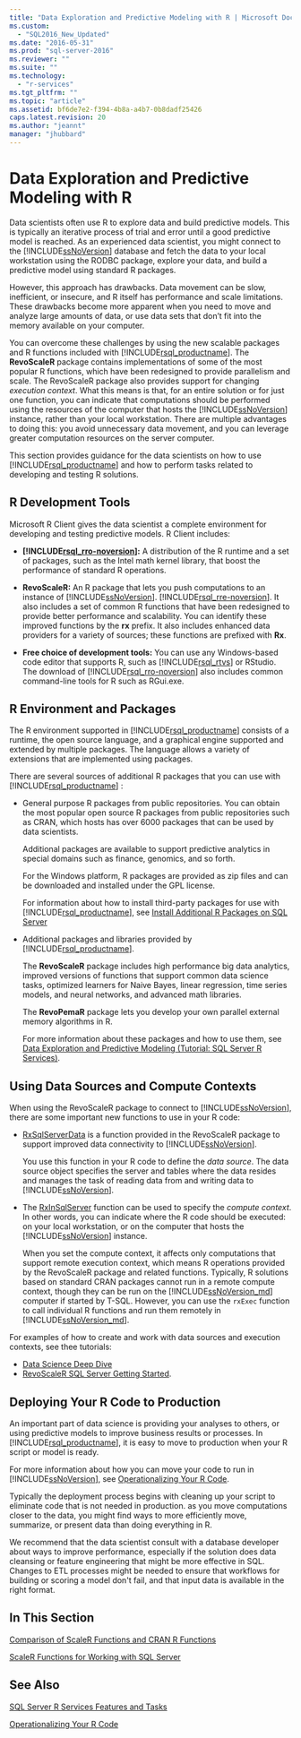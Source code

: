 ```yaml
---
title: "Data Exploration and Predictive Modeling with R | Microsoft Docs"
ms.custom: 
  - "SQL2016_New_Updated"
ms.date: "2016-05-31"
ms.prod: "sql-server-2016"
ms.reviewer: ""
ms.suite: ""
ms.technology: 
  - "r-services"
ms.tgt_pltfrm: ""
ms.topic: "article"
ms.assetid: bf6de7e2-f394-4b8a-a4b7-0b8dadf25426
caps.latest.revision: 20
ms.author: "jeannt"
manager: "jhubbard"
---
```

# Data Exploration and Predictive Modeling with R
  Data scientists often use R to explore data and build predictive models. This is typically an iterative process of trial and error until a good predictive model is reached. As an experienced data scientist, you  might connect to the [!INCLUDE[ssNoVersion](../../advanced-analytics/r-services/includes/ssnoversion-md.md)] database and fetch the data to your local workstation using the RODBC package, explore your data, and build a predictive model using standard R packages.  
  
 However, this  approach has drawbacks. Data movement can be slow, inefficient, or insecure, and R itself has performance and scale limitations. These drawbacks become more apparent when you need to move and analyze large amounts of data, or use data sets that don’t fit into the memory available on your computer.  
  
 You can overcome these challenges by using the new scalable packages and R functions included with [!INCLUDE[rsql_productname](../../advanced-analytics/r-services/includes/rsql-productname-md.md)]. The **RevoScaleR** package contains implementations of some of the most popular R functions, which have been redesigned to provide parallelism and scale. The RevoScaleR package also provides support for changing *execution context*. What this means is that, for an entire solution or for just one function, you can indicate that computations should be performed using the resources of the computer that hosts the [!INCLUDE[ssNoVersion](../../advanced-analytics/r-services/includes/ssnoversion-md.md)] instance, rather than your local workstation. There are multiple advantages to doing this: you avoid unnecessary data movement, and you can leverage greater computation resources on the server computer.  
  
 This section provides guidance for the data scientists on how to use [!INCLUDE[rsql_productname](../../advanced-analytics/r-services/includes/rsql-productname-md.md)] and how to perform tasks related to developing and testing R solutions.  
  
##  <a name="bkmk_RDevTools"></a> R Development Tools  
 Microsoft R Client gives the data scientist a complete environment for developing and testing predictive models. R Client includes:  
  
-  **[!INCLUDE[rsql_rro-noversion](../../advanced-analytics/r-services/includes/rsql-rro-noversion-md.md)]:** A distribution of the R runtime and a set of packages, such as the Intel math kernel library, that boost the performance of standard R operations.  
  
-   **RevoScaleR:** An R package that lets you push computations to an instance of [!INCLUDE[ssNoVersion](../../advanced-analytics/r-services/includes/ssnoversion-md.md)]. [!INCLUDE[rsql_rre-noversion](../../advanced-analytics/r-services/includes/rsql-rre-noversion-md.md)]. It also includes a set of common R functions that have been redesigned to provide better performance and scalability. You can identify these improved functions  by the **rx** prefix. It also includes enhanced data providers for a variety of sources; these functions are prefixed with **Rx**.  
  
-   **Free choice of development tools:** You can use any Windows-based code editor that supports R, such as [!INCLUDE[rsql_rtvs](../../advanced-analytics/r-services/includes/rsql-rtvs-md.md)] or RStudio. The download of [!INCLUDE[rsql_rro-noversion](../../advanced-analytics/r-services/includes/rsql-rro-noversion-md.md)] also includes common command-line tools for R such as RGui.exe.  
  
##  <a name="bkmk_packages"></a> R Environment and Packages  
 The R environment supported in [!INCLUDE[rsql_productname](../../advanced-analytics/r-services/includes/rsql-productname-md.md)] consists of a runtime, the open source language, and a graphical engine supported and extended by multiple packages. The language allows a variety of extensions that are implemented using packages.  
  
 There are several sources of additional R  packages that you can use with [!INCLUDE[rsql_productname](../../advanced-analytics/r-services/includes/rsql-productname-md.md)] :  
  
  
-   General purpose R packages from public repositories. You can obtain the most popular open source R packages from public repositories such as CRAN, which hosts has over 6000 packages that can be used by data scientists.  
  
     Additional packages are available to support predictive analytics in special domains such as finance, genomics, and so forth.  
  
     For the Windows platform, R packages are provided as zip files and can be downloaded and installed under the GPL license.  
  
     For information about how to install third-party packages for use with [!INCLUDE[rsql_productname](../../advanced-analytics/r-services/includes/rsql-productname-md.md)], see [Install Additional R Packages on SQL Server](../../advanced-analytics/r-services/install-additional-r-packages-on-sql-server.md)  
  
-   Additional packages and libraries provided by [!INCLUDE[rsql_productname](../../advanced-analytics/r-services/includes/rsql-productname-md.md)].   
  
     The **RevoScaleR** package includes high performance big data analytics, improved versions of functions that support common data science tasks, optimized learners for Naive Bayes, linear regression, time series models, and neural networks, and advanced math libraries.  
  
     The **RevoPemaR** package lets you develop your own parallel external memory algorithms in R.  
  
     For more information about these packages and how to use them, see [Data Exploration and Predictive Modeling &#40;Tutorial: SQL Server R Services&#41;](http://msdn.microsoft.com/library/65589d17-bd34-4baa-8ba1-998f60d0344f).  
  
## Using Data Sources and Compute Contexts  
 When using the RevoScaleR package to connect to [!INCLUDE[ssNoVersion](../../advanced-analytics/r-services/includes/ssnoversion-md.md)], there are some important new functions to use in your R code:  
  
-   [RxSqlServerData](http://msdn.microsoft.com/library/0d2c53a6-b64b-4760-9903-825238b772d6) is a function provided in the RevoScaleR package to support improved data connectivity to [!INCLUDE[ssNoVersion](../../advanced-analytics/r-services/includes/ssnoversion-md.md)].  
  
     You use this function in your R code to define the *data source*. The data source object specifies the server and tables where the data resides and manages the task of  reading data from and writing data to [!INCLUDE[ssNoVersion](../../advanced-analytics/r-services/includes/ssnoversion-md.md)].  
  
-   The [RxInSqlServer](http://msdn.microsoft.com/library/24bd1f0a-ec68-4b96-bf42-a4073014f1f1) function can be used to specify the *compute context*.  In other words, you can indicate where the R code should be executed: on your local workstation, or on the computer that hosts the [!INCLUDE[ssNoVersion](../../advanced-analytics/r-services/includes/ssnoversion-md.md)] instance.  
  
     When you set the compute context, it affects only computations that support remote execution context, which means R operations provided by the RevoScaleR package and related functions. Typically, R solutions based on standard CRAN packages cannot run in a remote compute context, though they can be run on the [!INCLUDE[ssNoVersion_md](../../advanced-analytics/r-services/includes/ssnoversion-md.md)] computer if started by T-SQL. However, you can use the `rxExec` function to call individual R functions and run them remotely in [!INCLUDE[ssNoVersion_md](../../advanced-analytics/r-services/includes/ssnoversion-md.md)].  
  
 For examples of how to create and work with data sources and execution contexts,  see thee tutorials:
 
 + [Data Science Deep Dive](../../advanced-analytics/r-services/tutorials/data-science-deep-dive-using-the-revoscaler-packages.md)  
 +  [RevoScaleR SQL Server Getting Started](https://msdn.microsoft.com/microsoft-r/scaler-sql-server-getting-started).  
  
## Deploying Your R Code to Production  
 An important part of data science is providing your analyses to others, or using predictive models to improve business results or processes. In [!INCLUDE[rsql_productname](../../advanced-analytics/r-services/includes/rsql-productname-md.md)], it is easy to move to production when your R script or model is ready.  
  
 For more information about how you can move your code to run in [!INCLUDE[ssNoVersion](../../advanced-analytics/r-services/includes/ssnoversion-md.md)], see [Operationalizing Your R Code](../../advanced-analytics/r-services/operationalizing-your-r-code.md).  
  
 Typically the deployment process begins with cleaning up your script to eliminate code that is not needed in production. as you move computations closer to the data, you might find ways to  more efficiently move, summarize, or present data than doing everything in R.  
  
 We recommend that the data scientist consult with a database developer about ways to improve performance, especially if the solution does data cleansing or feature engineering that might be more effective in SQL. Changes to ETL processes might be needed to ensure that workflows for building or scoring a model don't fail, and that input data is available in the right format.  
  
##  <a name="bkmk_SQLInR"></a> In This Section  

[Comparison of ScaleR Functions and CRAN R Functions](http://msdn.microsoft.com/library/8f8c91d7-50c3-4ca1-9427-a83d9d2ecd22)

[ScaleR Functions for Working with SQL Server](../../advanced-analytics/r-services/scaler-functions-for-working-with-sql-server-data.md)
   
## See Also  

 
 [SQL Server R Services Features and Tasks](../../advanced-analytics/r-services/sql-server-r-services-features-and-tasks.md)   
 
 [Operationalizing Your R Code](../../advanced-analytics/r-services/operationalizing-your-r-code.md)  
  
  